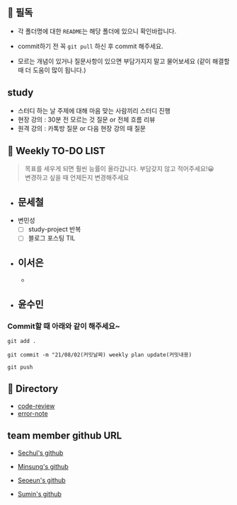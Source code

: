## 📍 필독

- 각 폴더명에 대한 `README`는 해당 폴더에 있으니 확인바랍니다.

- commit하기 전 꼭 `git pull` 하신 후 commit 해주세요.

- 모르는 개념이 있거나 질문사항이 있으면 부담가지지 말고 물어보세요 (같이 해결할 때 더 도움이 많이 됩니다.)

## study

- 스터디 하는 날 주제에 대해 마음 맞는 사람끼리 스터디 진행
- 현장 강의 : 30분 전 모르는 것 질문 or 전체 흐름 리뷰
- 원격 강의 : 카톡방 질문 or 다음 현장 강의 때 질문

## 📁 Weekly TO-DO LIST

> 목표를 세우게 되면 훨씬 능률이 올라갑니다.
> 부담갖지 않고 적어주세요!😀 <br>
> 변경하고 싶을 때 언제든지 변경해주세요

- 문세철
  -
- 변민성
  - [ ] study-project 반복
  - [ ] 블로그 포스팅 TIL
- ## 이서은
  -
- 윤수민
  -

### Commit할 때 아래와 같이 해주세요~

```
git add .

git commit -m "21/08/02(커밋날짜) weekly plan update(커밋내용)

git push
```

## 📁 Directory

- [code-review]()
- [error-note]()

## team member github URL

- [Sechul's github](https://github.com/gooddaymsc)

- [Minsung's github](https://github.com/minsungbyun)

- [Seoeun's github](https://github.com/leeseoeun)

- [Sumin's github](https://github.com/Sumin-yun)
